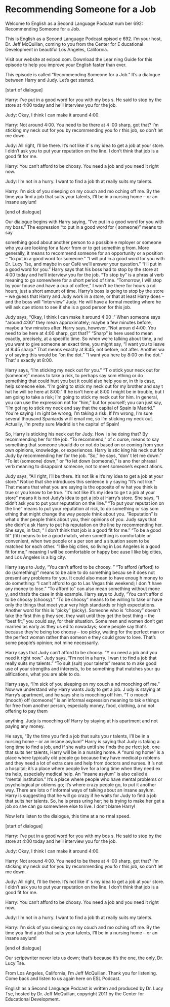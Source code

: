 # Recommending Someone for a Job

Welcome to English as a Second Language Podcast num ber 692: Recommending Someone for a Job. 

This is English as a Second Language Podcast episod e 692.  I’m your host, Dr. Jeff McQuillan, coming to you from the Center for E ducational Development in beautiful Los Angeles, California. 

Visit our website at eslpod.com.  Download the Lear ning Guide for this episode to help you improve your English faster than ever. 

This episode is called “Recommending Someone for a Job.”  It’s a dialogue between Harry and Judy.  Let’s get started. 

[start of dialogue] 

Harry:  I’ve put in a good word for you with my bos s.  He said to stop by the store at 4:00 today and he’ll interview you for the job. 

Judy:  Okay, I think I can make it around 4:00. 

Harry:  Not around 4:00.  You need to be there at 4 :00 sharp, got that?  I’m sticking my neck out for you by recommending you fo r this job, so don’t let me down. 

Judy:  All right, I’ll be there.  It’s not like it’ s my idea to get a job at your store.  I didn’t ask you to put your reputation on the line.  I don’t think that job is a good fit for me. 

Harry:  You can’t afford to be choosy.  You need a job and you need it right now. 

Judy:  I’m not in a hurry.  I want to find a job th at really suits my talents. 

Harry:  I’m sick of you sleeping on my couch and mo oching off me.  By the time you find a job that suits your talents, I’ll be in a nursing home – or an insane asylum! 

[end of dialogue] 

Our dialogue begins with Harry saying, “I’ve put in  a good word for you with my boss.”  The expression “to put in a good word for ( someone)” means to say  

something good about another person to a possible e mployer or someone who you are looking for a favor from or to get somethin g from.  More generally, it means to recommend someone for an opportunity or a position – “to put in a good word for someone.”  “I will put in a good word  for you with Dr. Lucy Tse, and maybe in our Café we’ll answer your question.”  “I’ll put in a good word for you.”  Harry says that his boss had to stop by the store at 4:00 today and he’ll interview you for the job.  “To stop by” is a phras al verb meaning to go somewhere for a short period of time.  “Tomorrow, I  will stop by your house and have a cup of coffee,” I won’t be there for hours a nd hours, just a short amount of time.  Harry’s boss is going to stop by the store –  we guess that Harry and Judy work in a store, or that at least Harry does – and the boss will “interview” Judy. He will have a formal meeting where he will ask que stions to see if she is a good person for this job. 

Judy says, “Okay, I think I can make it around 4:00 .”  When someone says “around 4:00” they mean approximately; maybe a few minutes before, maybe a few minutes after.  Harry says, however, “Not aroun d 4:00.  You need to be here at 4:00 sharp, got that?”  “Sharp” is here used to mean exactly, precisely, at a specific time.  So when we’re talking about time, a nd you want to give someone an exact time, you might say, “I want you to leave at 8:45 sharp.”  That means exactly at 8:45, not before, not after.  Another wa y of saying this would be “on the dot.”  “I want you here by 8:00 on the dot.”  That’ s exactly at 8:00. 

Harry says, “I’m sticking my neck out for you.”  “T o stick your neck out for (someone)” means to take a risk, to perhaps say som ething or do something that could hurt you but it could also help you or, in th is case, help someone else.  “I’m going to stick my neck out for my brother and say t hat he will be here at 8:00.”  If he isn’t here at 8:00 I might be in trouble, but I am going to take a risk; I’m going to stick my neck out for him.  In general, you can use the expression not for “him,” but for yourself; you can just say, “I’m goi ng to stick my neck and say that the capital of Spain is Madrid.”  You’re saying I m ight be wrong; I’m taking a risk. If I’m wrong, I’m sure several thousand Spaniards w ill email me, so I’m sticking my neck out.  Actually, I’m pretty sure Madrid is t he capital of Spain! 

So, Harry is sticking his neck out for Judy.  How i s he doing that?  By recommending her for the job.  “To recommend,” of c ourse, means to say something that someone should do or not do based on  or coming from your own opinions, knowledge, or experiences.  Harry is stic king his neck out for Judy by recommending her for the job.  “So,” he says, “don’ t let me down.”  “To let (someone) down,” or “to let down (someone),” is ano ther phrasal verb meaning to disappoint someone, not to meet someone’s expect ations. 

Judy says, “All right, I’ll be there.  It’s not lik e it’s my idea to get a job at your store.”  Notice that she introduces this sentence b y saying “It’s not like.”  That means that what you are saying is the opposite of w hat you think is true or you know to be true.  “It’s not like it’s my idea to ge t a job at your store” means it is not Judy’s idea to get a job at Harry’s store.  She  says, “I didn’t ask you to put your reputation on the line.”  “To put your reputat ion on the line” means to put your reputation at risk, to do something or say som ething that might change the way people think about you.  “Reputation” is what o ther people think about you, their opinions of you.  Judy says that she didn’t a sk Harry to put his reputation on the line by recommending her.  She says, in fact, “ I don’t think that job is a good fit for me.”  “To be a good fit” (fit) means to be a good match, when something is comfortable or convenient, when two people or a per son and a situation seem to be matched for each other.  “I like big cities, so living in Los Angeles is a good fit for me,” meaning I will be comfortable or happy bec ause I like big cities, and Los Angeles is a big city. 

Harry says to Judy, “You can’t afford to be choosy. ”  “To afford (afford) to do (something)” means to be able to do something becau se it does not present any problems for you.  It could also mean to have enoug h money to do something: “I can’t afford to go to Las Vegas this weekend; I don ’t have any money to lose.” “To afford to” can also mean something without mone y, and that’s the case in this example.  Harry says to Judy, “You can’t affor d to be choosy (choosy).”  “To be choosy” means to be willing to take or have only  the things that meet your very high standards or high expectations.  Another word for this is “picky” (picky). Someone who is “choosy” doesn’t take the first thin g they see, they wait until they get the best thing – the “best fit,” you could  say, for their situation.  Some men and women don’t get married as early as they us ed to nowadays; some people say that’s because they’re being too choosy – too picky, waiting for the perfect man or the perfect woman rather than someon e they could grow to love. That’s some people’s opinion; not mine necessarily.  

Harry says that Judy can’t afford to be choosy.  “Y ou need a job and you need it right now.”  Judy says, “I’m not in a hurry.  I wan t to find a job that really suits my talents.”  “To suit (suit) your talents” means to m ake good use of your strengths and interests, to be something that matches your qu alifications, what you are able to do. 

Harry says, “I’m sick of you sleeping on my couch a nd mooching off me.”  Now we understand why Harry wants Judy to get a job.  J udy is staying at Harry’s apartment, and he says she is mooching off him.  “T o mooch (mooch) off (someone)” is an informal expression meaning to tak e things for free from another person, especially money, food, clothing, a nd not offering to pay them  

anything.  Judy is mooching off Harry by staying at  his apartment and not paying any money.   

He says, “By the time you find a job that suits you r talents, I’ll be in a nursing home – or an insane asylum!”  Harry is saying that Judy is taking a long time to find a job, and if she waits until she finds the pe rfect job, one that suits her talents, Harry will be in a nursing home.  A “nursi ng home” is a place where typically old people go because they have medical p roblems and they need a lot of extra care and help from doctors and nurses.  It ’s not a hospital; it’s a place where people live for a long time when they need ex tra help, especially medical help.  An “insane asylum” is also called a “mental institution.”  It’s a place where people who have mental problems or psychological pr oblems go; it’s where crazy people go, to put it another way.  There are lots o f informal ways of talking about an insane asylum.  Harry is suggesting that he will  go crazy if he waits for Judy to find a job that suits her talents.  So, he is press uring her; he is trying to make her get a job so she can go somewhere else to live.  I don’t blame Harry! 

Now let’s listen to the dialogue, this time at a no rmal speed. 

[start of dialogue] 

Harry:  I’ve put in a good word for you with my bos s.  He said to stop by the store at 4:00 today and he’ll interview you for the job. 

Judy:  Okay, I think I can make it around 4:00. 

Harry:  Not around 4:00.  You need to be there at 4 :00 sharp, got that?  I’m sticking my neck out for you by recommending you fo r this job, so don’t let me down. 

Judy:  All right, I’ll be there.  It’s not like it’ s my idea to get a job at your store.  I didn’t ask you to put your reputation on the line.  I don’t think that job is a good fit for me. 

Harry:  You can’t afford to be choosy.  You need a job and you need it right now. 

Judy:  I’m not in a hurry.  I want to find a job th at really suits my talents. 

Harry:  I’m sick of you sleeping on my couch and mo oching off me.  By the time you find a job that suits your talents, I’ll be in a nursing home – or an insane asylum! 

[end of dialogue] 

Our scriptwriter never lets us down; that’s because  it’s the one, the only, Dr. Lucy Tse.   

From Los Angeles, California, I’m Jeff McQuillan.  Thank you for listening.  Come back and listen to us again here on ESL Podcast. 

English as a Second Language Podcast is written and  produced by Dr. Lucy Tse, hosted by Dr. Jeff McQuillan, copyright 2011 by the  Center for Educational Development.

